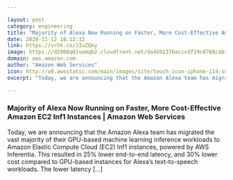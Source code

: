 ```yaml
---

layout: post
category: engineering
title: "Majority of Alexa Now Running on Faster, More Cost-Effective Amazon EC2 Inf1 Instances"
date: 2020-11-12 18:12:32
link: https://vrhk.co/2IuZQky
image: https://d2908q01vomqb2.cloudfront.net/da4b9237bacccdf19c0760cab7aec4a8359010b0/2020/11/11/inferentia.jpg
domain: aws.amazon.com
author: "Amazon Web Services"
icon: http://a0.awsstatic.com/main/images/site/touch-icon-iphone-114-smile.png
excerpt: "Today, we are announcing that the Amazon Alexa team has migrated the vast majority of their GPU-based machine learning inference workloads to Amazon Elastic Compute Cloud (EC2) Inf1 instances, powered by AWS Inferentia. This resulted in 25% lower end-to-end latency, and 30% lower cost compared to GPU-based instances for Alexa’s text-to-speech workloads. The lower latency […]"

---
```


### Majority of Alexa Now Running on Faster, More Cost-Effective Amazon EC2 Inf1 Instances | Amazon Web Services

Today, we are announcing that the Amazon Alexa team has migrated the vast majority of their GPU-based machine learning inference workloads to Amazon Elastic Compute Cloud (EC2) Inf1 instances, powered by AWS Inferentia. This resulted in 25% lower end-to-end latency, and 30% lower cost compared to GPU-based instances for Alexa’s text-to-speech workloads. The lower latency […]
